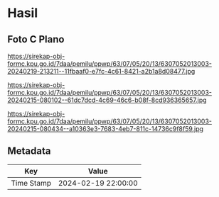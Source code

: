 # Hasil

## Foto C Plano

https://sirekap-obj-formc.kpu.go.id/7daa/pemilu/ppwp/63/07/05/20/13/6307052013003-20240219-213211--11fbaaf0-e7fc-4c61-8421-a2b1a8d08477.jpg

https://sirekap-obj-formc.kpu.go.id/7daa/pemilu/ppwp/63/07/05/20/13/6307052013003-20240215-080102--61dc7dcd-4c69-46c6-b08f-8cd936365657.jpg

https://sirekap-obj-formc.kpu.go.id/7daa/pemilu/ppwp/63/07/05/20/13/6307052013003-20240215-080434--a10363e3-7683-4eb7-811c-14736c9f8f59.jpg


## Metadata

| Key        | Value               |
| ---------- | ------------------- |
| Time Stamp | 2024-02-19 22:00:00 |



